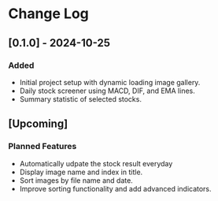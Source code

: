 # Change Log

## [0.1.0] - 2024-10-25
### Added
- Initial project setup with dynamic loading image gallery.
- Daily stock screener using MACD, DIF, and EMA lines.
- Summary statistic of selected stocks.

## [Upcoming]
### Planned Features
- Automatically udpate the stock result everyday
- Display image name and index in title.
- Sort images by file name and date.
- Improve sorting functionality and add advanced indicators.
